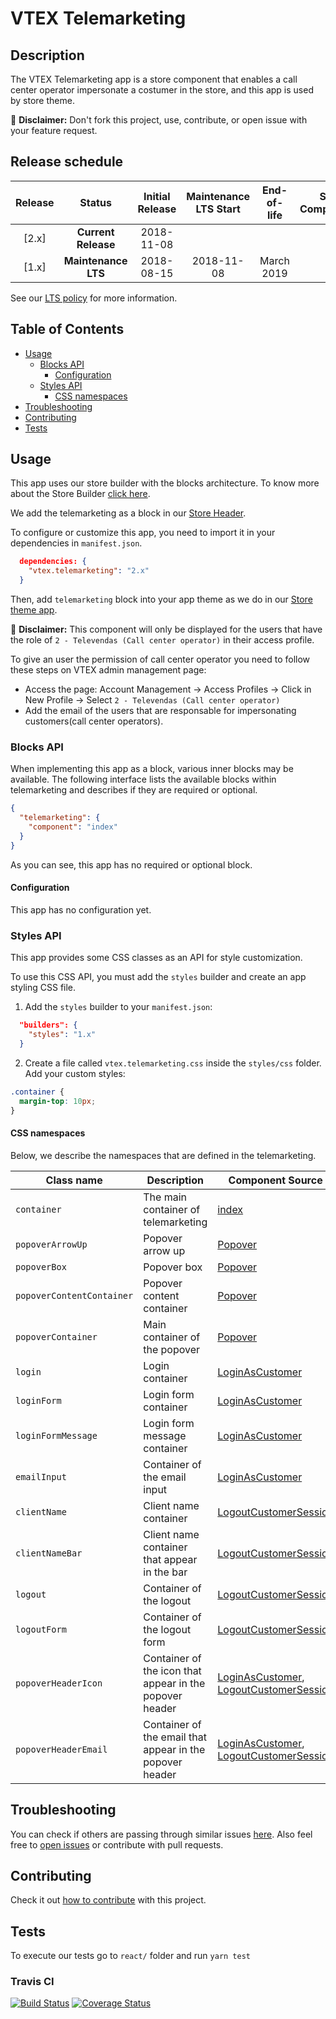 # VTEX Telemarketing

## Description

The VTEX Telemarketing app is a store component that enables a call center operator impersonate a costumer in the store, and this app is used by store theme.

:loudspeaker: **Disclaimer:** Don't fork this project, use, contribute, or open issue with your feature request.

## Release schedule

| Release |       Status        | Initial Release | Maintenance LTS Start | End-of-life | Store Compatibility |
| :-----: | :-----------------: | :-------------: | :-------------------: | :---------: | :-----------------: |
|  [2.x]  | **Current Release** |   2018-11-08    |                       |             |         2.x         |
|  [1.x]  | **Maintenance LTS** |   2018-08-15    |      2018-11-08       | March 2019  |         1.x         |

See our [LTS policy](https://github.com/vtex-apps/awesome-io#lts-policy) for more information.

## Table of Contents

- [Usage](#usage)
  - [Blocks API](#blocks-api)
    - [Configuration](#configuration)
  - [Styles API](#styles-api)
    - [CSS namespaces](#css-namespaces)
- [Troubleshooting](#troubleshooting)
- [Contributing](#contributing)
- [Tests](#tests)

## Usage

This app uses our store builder with the blocks architecture. To know more about the Store Builder [click here](https://help.vtex.com/en/tutorial/understanding-storebuilder-and-stylesbuilder#structuring-and-configuring-our-store-with-object-object).

We add the telemarketing as a block in our [Store Header](https://github.com/vtex-apps/store-header/blob/master/store/interfaces.json).

To configure or customize this app, you need to import it in your dependencies in `manifest.json`.

```json
  dependencies: {
    "vtex.telemarketing": "2.x"
  }
```

Then, add `telemarketing` block into your app theme as we do in our [Store theme app](https://github.com/vtex-apps/store-theme/blob/master/store/blocks.json).

:loudspeaker: **Disclaimer:** This component will only be displayed for the users that have the role of `2 - Televendas (Call center operator)` in their access profile.

To give an user the permission of call center operator you need to follow these steps on VTEX admin management page:

- Access the page: Account Management -> Access Profiles -> Click in New Profile -> Select `2 - Televendas (Call center operator)`
- Add the email of the users that are responsable for impersonating customers(call center operators).

### Blocks API

When implementing this app as a block, various inner blocks may be available. The following interface lists the available blocks within telemarketing and describes if they are required or optional.

```json
{
  "telemarketing": {
    "component": "index"
  }
}
```

As you can see, this app has no required or optional block.

#### Configuration

This app has no configuration yet.

### Styles API

This app provides some CSS classes as an API for style customization.

To use this CSS API, you must add the `styles` builder and create an app styling CSS file.

1. Add the `styles` builder to your `manifest.json`:

```json
  "builders": {
    "styles": "1.x"
  }
```

2. Create a file called `vtex.telemarketing.css` inside the `styles/css` folder. Add your custom styles:

```css
.container {
  margin-top: 10px;
}
```

#### CSS namespaces

Below, we describe the namespaces that are defined in the telemarketing.

| Class name                | Description                                              | Component Source                                                                                                                                                                     |
| ------------------------- | -------------------------------------------------------- | ------------------------------------------------------------------------------------------------------------------------------------------------------------------------------------ |
| `container`               | The main container of telemarketing                      | [index](/react/Telemarketing.tsx)                                                                                                                                                    |
| `popoverArrowUp`          | Popover arrow up                                         | [Popover](/react/components/Popover.tsx)                                                                                                                                             |
| `popoverBox`              | Popover box                                              | [Popover](/react/components/Popover.tsx)                                                                                                                                             |
| `popoverContentContainer` | Popover content container                                | [Popover](/react/components/Popover.tsx)                                                                                                                                             |
| `popoverContainer`        | Main container of the popover                            | [Popover](/react/components/Popover.tsx)                                                                                                                                             |
| `login`                   | Login container                                          | [LoginAsCustomer](/react/components/LoginAsCustomer.tsx)                                                                                                                             |
| `loginForm`               | Login form container                                     | [LoginAsCustomer](/react/components/LoginAsCustomer.tsx)                                                                                                                             |
| `loginFormMessage`        | Login form message container                             | [LoginAsCustomer](/react/components/LoginAsCustomer.tsx)                                                                                                                             |
| `emailInput`              | Container of the email input                             | [LoginAsCustomer](/react/components/LoginAsCustomer.tsx)                                                                                                                             |
| `clientName`              | Client name container                                    | [LogoutCustomerSession](/react/components/LogoutCustomerSession.tsx)                                                                                                                 |
| `clientNameBar`           | Client name container that appear in the bar             | [LogoutCustomerSession](/react/components/LogoutCustomerSession.tsx)                                                                                                                 |
| `logout`                  | Container of the logout                                  | [LogoutCustomerSession](/react/components/LogoutCustomerSession.tsx)                                                                                                                 |
| `logoutForm`              | Container of the logout form                             | [LogoutCustomerSession](/react/components/LogoutCustomerSession.tsx)                                                                                                                 |
| `popoverHeaderIcon`       | Container of the icon that appear in the popover header  | [LoginAsCustomer](/react/components/LoginAsCustomer.tsx), [LogoutCustomerSession](https://github.com/vtex-apps/telemarketing/blob/master/react/components/LogoutCustomerSession.tsx) |
| `popoverHeaderEmail`      | Container of the email that appear in the popover header | [LoginAsCustomer](/react/components/LoginAsCustomer.tsx), [LogoutCustomerSession](/react/components/LogoutCustomerSession.tsx)                                                       |

## Troubleshooting

You can check if others are passing through similar issues [here](https://github.com/vtex-apps/telemarketing/issues). Also feel free to [open issues](https://github.com/vtex-apps/telemarketing/issues/new) or contribute with pull requests.

## Contributing

Check it out [how to contribute](https://github.com/vtex-apps/awesome-io#contributing) with this project. 

## Tests

To execute our tests go to `react/` folder and run `yarn test`

### Travis CI

[![Build Status](https://travis-ci.org/vtex-apps/telemarketing.svg?branch=master)](https://travis-ci.org/vtex-apps/telemarketing)
[![Coverage Status](https://coveralls.io/repos/github/vtex-apps/telemarketing/badge.svg?branch=master)](https://coveralls.io/github/vtex-apps/telemarketing?branch=master)
